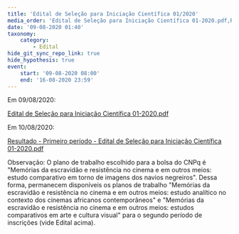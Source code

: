 ```yaml
---
title: 'Edital de Seleção para Iniciação Científica 01/2020'
media_order: 'Edital de Seleção para Iniciação Científica 01-2020.pdf,Resultado - Primeiro período - Edital de Seleção para Iniciação Científica 01-2020.pdf'
date: '09-08-2020 01:40'
taxonomy:
    category:
        - Edital
hide_git_sync_repo_link: true
hide_hypothesis: true
event:
    start: '09-08-2020 08:00'
    end: '16-08-2020 23:59'
---
```


Em 09/08/2020:

[Edital de Seleção para Iniciação Científica 01-2020.pdf](Edital%20de%20Sele%C3%A7%C3%A3o%20para%20Inicia%C3%A7%C3%A3o%20Cient%C3%ADfica%2001-2020.pdf)


Em 10/08/2020:

[Resultado - Primeiro período - Edital de Seleção para Iniciação Científica 01-2020.pdf](Resultado%20-%20Primeiro%20peri%CC%81odo%20-%20Edital%20de%20Selec%CC%A7a%CC%83o%20para%20Iniciac%CC%A7a%CC%83o%20Cienti%CC%81fica%2001-2020.pdf)

Observação: O plano de trabalho escolhido para a bolsa do CNPq é "Memórias da escravidão e resistência no cinema e em outros meios: estudo comparativo em torno de imagens dos navios negreiros". Dessa forma, permanecem disponíveis os planos de trabalho "Memórias da escravidão e resistência no cinema e em outros meios: estudo analítico no contexto dos cinemas africanos contemporâneos" e "Memórias da escravidão e resistência no cinema e em outros meios: estudos comparativos em arte e cultura visual" para o segundo período de inscrições (vide Edital acima).